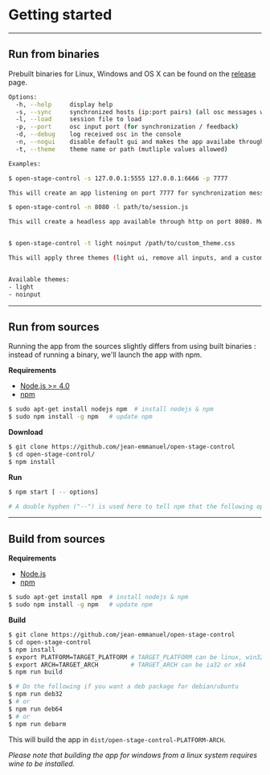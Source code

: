 # Getting started

----
## Run from binaries


Prebuilt binaries for Linux, Windows and OS X can be found on the [release](https://github.com/jean-emmanuel/open-stage-control/releases) page.

```bash
Options:
  -h, --help     display help
  -s, --sync     synchronized hosts (ip:port pairs) (all osc messages will also be sent to these)
  -l, --load     session file to load
  -p, --port     osc input port (for synchronization / feedback)
  -d, --debug    log received osc in the console
  -n, --nogui    disable default gui and makes the app availabe through http on specified port
  -t, --theme    theme name or path (mutliple values allowed)

Examples:

$ open-stage-control -s 127.0.0.1:5555 127.0.0.1:6666 -p 7777

This will create an app listening on port 7777 for synchronization messages, and sending its widgets state changes to ports 5555 and 6666.

$ open-stage-control -n 8080 -l path/to/session.js

This will create a headless app available through http on port 8080. Multiple clients can use the app (with chrome only) simultaneously, their widgets will be synchronized.


$ open-stage-control -t light noinput /path/to/custom_theme.css

This will apply three themes (light ui, remove all inputs, and a custom theme file)


Available themes:
- light
- noinput
```

----
## Run from sources

Running the app from the sources slightly differs from using built binaries : instead of running a binary, we'll launch the app with npm.

**Requirements**

- [Node.js >= 4.0](https://nodejs.org/)
- [npm](https://www.npmjs.com/)

```bash
$ sudo apt-get install nodejs npm  # install nodejs & npm
$ sudo npm install -g npm   # update npm
```


**Download**

```bash
$ git clone https://github.com/jean-emmanuel/open-stage-control
$ cd open-stage-control/
$ npm install
 ```

**Run**

```bash
$ npm start [ -- options]

# A double hyphen ("--") is used here to tell npm that the following options are to be given to the app.
```

----
## Build from sources

**Requirements**

- [Node.js](https://nodejs.org/)
- [npm](https://www.npmjs.com/)

```bash
$ sudo apt-get install npm  # install nodejs & npm
$ sudo npm install -g npm   # update npm
```

**Build**

```bash
$ git clone https://github.com/jean-emmanuel/open-stage-control
$ cd open-stage-control
$ npm install
$ export PLATFORM=TARGET_PLATFORM # TARGET_PLATFORM can be linux, win32 (windows) or darwin (os x)
$ export ARCH=TARGET_ARCH         # TARGET_ARCH can be ia32 or x64
$ npm run build

$ # Do the following if you want a deb package for debian/ubuntu
$ npm run deb32
$ # or
$ npm run deb64
$ # or
$ npm run debarm
```

This will build the app in `dist/open-stage-control-PLATFORM-ARCH`.

*Please note that building the app for windows from a linux system requires wine to be installed.*
